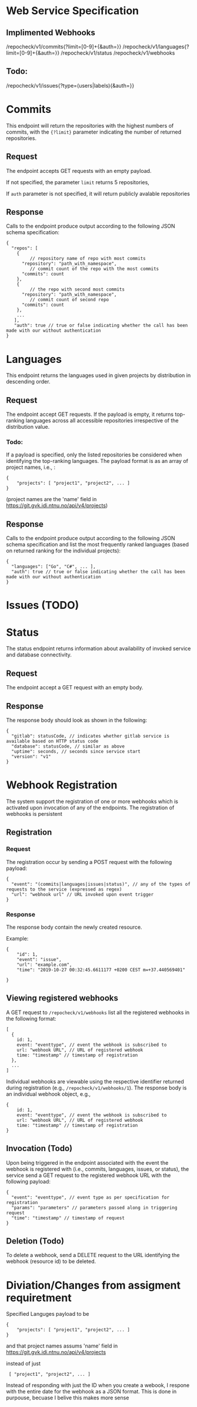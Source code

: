 # Web Service Specification

## Implimented Webhooks

/repocheck/v1/commits{?limit=[0-9]+{&auth=<access-token>}}
/repocheck/v1/languages{?limit=[0-9]+{&auth=<access-token>}}
/repocheck/v1/status
/repocheck/v1/webhooks

## Todo:

/repocheck/v1/issues{?type=(users|labels){&auth=<access-token>}}

# Commits

This endpoint will return the repositories with the highest numbers of commits, with the `{?limit}` parameter indicating the number of returned repositories. 

## Request

The endpoint accepts GET requests with an empty payload.

If not specified, the parameter `limit` returns 5 repositories, 

If `auth` parameter is not specified, it will return publicly avalable repositories

## Response

Calls to the endpoint produce output according to the following JSON schema specification:

```
{ 
  "repos": [
    {
         // repository name of repo with most commits
      "repository": "path_with_namespace",
         // commit count of the repo with the most commits
      "commits": count
    }, 
    {
         // the repo with second most commits
      "repository": "path_with_namespace",
         // commit count of second repo
      "commits": count
    },
    ...
   ],
   "auth": true // true or false indicating whether the call has been made with our without authentication
}
```
# Languages

This endpoint returns the languages used in given projects by distribution in descending order.

## Request

The endpoint accept GET requests. If the payload is empty, it returns top-ranking languages across all accessible repositories irrespective of the distribution value.

### Todo:
If a payload is specified, only the listed repositories be considered when identifying the top-ranking languages. The payload format is as an array of project names, i.e., :

```
{
    "projects": [ "project1", "project2", ... ]
}
```
(project names are the 'name' field in https://git.gvk.idi.ntnu.no/api/v4/projects)
## Response

Calls to the endpoint produce output according to the following JSON schema specification and list the most frequently ranked languages (based on returned ranking for the individual projects):

```
{ 
  "languages": ["Go", "C#", ... ],
  "auth": true // true or false indicating whether the call has been made with our without authentication
}
```
# Issues (TODO)

# Status

The status endpoint returns information about availability of invoked service and database connectivity.

## Request

The endpoint accept a GET request with an empty body.

## Response

The response body should look as shown in the following:

```
{
  "gitlab": statusCode, // indicates whether gitlab service is available based on HTTP status code
  "database": statusCode, // similar as above
  "uptime": seconds, // seconds since service start
  "version": "v1"
}
```

# Webhook Registration

The system support the registration of one or more webhooks which is activated upon invocation of any of the endpoints. The registration of webhooks is persistent

## Registration

### Request

The registration occur by sending a POST request with the following payload:

```
{
  "event": "(commits|languages|issues|status)", // any of the types of requests to the service (expressed as regex) 
  "url": "webhook url" // URL invoked upon event trigger
}
```

### Response

The response body contain the newly created resource. 

Example: 
```
{
    "id": 1,
    "event": "issue",
    "url": "example.com",
    "time": "2019-10-27 00:32:45.6611177 +0200 CEST m=+37.440569401"

}
```

## Viewing registered webhooks

A GET request to `/repocheck/v1/webhooks` list all the registered webhooks in the following format:

```
[ 
  { 
    id: 1, 
    event: "eventtype", // event the webhook is subscribed to
    url: "webhook URL", // URL of registered webhook
    time: "timestamp" // timestamp of registration
  },
  ...
] 
```

Individual webhooks are viewable using the respective identifier returned during registration (e.g., `/repocheck/v1/webhooks/1`). The response body is an individual webhook object, e.g., 

```
{ 
    id: 1, 
    event: "eventtype", // event the webhook is subscribed to
    url: "webhook URL", // URL of registered webhook
    time: "timestamp" // timestamp of registration
}
```

## Invocation (Todo)

Upon being triggered in the endpoint associated with the event the webhook is registered with (i.e., commits, languages, issues, or status), the service send a GET request to the registered webhook URL with the following payload:

```
{
  "event": "eventtype", // event type as per specification for registration
  "params": "parameters" // parameters passed along in triggering request
  "time": "timestamp" // timestamp of request
}
```

## Deletion (Todo)

To delete a webhook, send a DELETE request to the URL identifying the webhook (resource id) to be deleted.
# Diviation/Changes from assigment requiretment

Specified Languges payload to be
```
{
    "projects": [ "project1", "project2", ... ]
}
```
and that project names assums 'name' field in https://git.gvk.idi.ntnu.no/api/v4/projects

instead of just
```
 [ "project1", "project2", ... ]
```


Instead of responding with just the ID when you create a webook, I respone with the entire date for the webhook as a JSON format. This is done in purpouse, becuase I belive this makes more sense